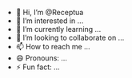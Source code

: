 - 👋 Hi, I’m @Receptua
- 👀 I’m interested in ...
- 🌱 I’m currently learning ...
- 💞️ I’m looking to collaborate on ...
- 📫 How to reach me ...
- 😄 Pronouns: ...
- ⚡ Fun fact: ...

<!---
Receptua/Receptua is a ✨ special ✨ repository because its `README.md` (this file) appears on your GitHub profile.
You can click the Preview link to take a look at your changes.
--->
